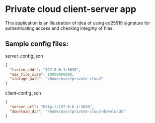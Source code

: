 # Private cloud client-server app

This application is an illustration of idea of using ed25519 signature for authenticating access 
and checking integrity of files.

## Sample config files:

server_config.json
```json
{
  "listen_addr": "127.0.0.1:3030",
  "max_file_size": 10000000000,
  "storage_path": "/home/user/private-cloud"
}
```

client-config.json
```json
{
  "server_url": "http://127.0.0.1:3030",
  "download_dir": "/home/user/private-cloud-downloads"
}
```

